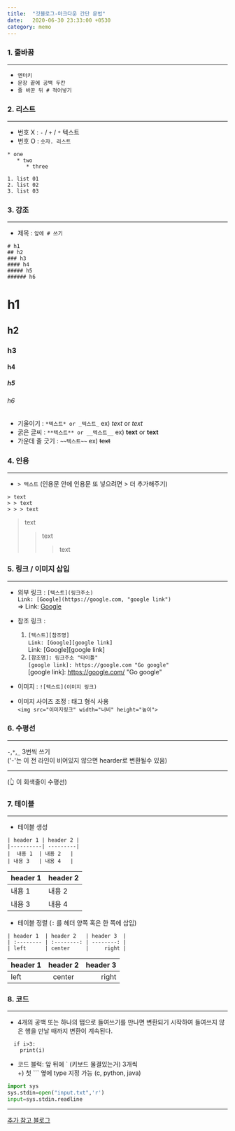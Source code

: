 ```yaml
---
title:  "깃블로그-마크다운 간단 문법"
date:   2020-06-30 23:33:00 +0530
category: memo
---
```


### 1. 줄바꿈 
___

  - `엔터키`
  - `문장 끝에 공백 두칸`
  - `줄 바꾼 뒤 # 적어넣기`

### 2. 리스트
___
  - 번호 X : `-` / `+` / `*` 텍스트
  - 번호 O : `숫자. 리스트`  

```
* one
   * two
      * three 
```  

```
1. list 01
2. list 02
3. list 03
```

### 3. 강조
___
- 제목 : `앞에 # 쓰기`
```
# h1     
## h2      
### h3   
#### h4     
##### h5    
###### h6
```
# h1     
## h2      
### h3   
#### h4     
##### h5    
###### h6

- 기울이기 : `*텍스트* or _텍스트_` ex) *text* or _text_
- 굵은 글씨 : `**텍스트** or __텍스트__` ex) **text** or __text__
- 가운데 줄 긋기 : `~~텍스트~~` ex) ~~text~~
  
### 4. 인용
___
- `> 텍스트` (인용문 안에 인용문 또 넣으려면 > 더 추가해주기)
```
> text
> > text
> > > text
```  
> text
> > text
> > > text

### 5. 링크 / 이미지 삽입
___
- 외부 링크 : `[텍스트](링크주소)`   
```Link: [Google](https://google.com, "google link")```  
=> Link: [Google](https://google.com, "google link")  
- 참조 링크 :  
  1. `[텍스트][참조명]`   
```Link: [Google][google link]```  
 Link: [Google][google link]
  2. `[참조명]: 링크주소 "타이틀"`  
```[google link]: https://google.com "Go google" ```  
  [google link]: https://google.com/ "Go google" 

- 이미지 : `![텍스트](이미지 링크)`
- 이미지 사이즈 조정 : 태그 형식 사용   
`<img src="이미지링크" width="너비" height="높이">`
  
  
### 6. 수평선
___
`-`,`*`,`_` 3번씩 쓰기  
('-'는 이 전 라인이 비어있지 않으면 hearder로 변환될수 있음)    
***  
(👆 이 회색줄이 수평선)


### 7. 테이블
___
- 테이블 생성
```
| header 1 | header 2 |
|----------| ---------| 
|  내용 1  | 내용 2   | 
| 내용 3   | 내용 4   |
```
| header 1 | header 2 |  
|----------| ---------|   
|  내용 1  | 내용 2   |   
| 내용 3   | 내용 4   |   

- 테이블 정렬 (`:` 를 헤더 양쪽 혹은 한 쪽에 삽입)
```
| header 1  | header 2   | header 3  |  
| :-------- | :--------: | --------: |  
| left      | center     |     right |
```
| header 1  | header 2   | header 3  |    
| :-------- | :--------: | --------: |    
| left      | center     |     right |    

### 8. 코드
___
- 4개의 공백 또는 하나의 탭으로 들여쓰기를 만나면 변환되기 시작하여 
들여쓰지 않은 행을 만날 때까지 변환이 계속된다.    
```  
  if i>3:  
    print(i)
``` 
- 코드 블럭: 앞 뒤에 ` (키보드 물결있는거) 3개씩  
   +) 첫 ``` 옆에 type 지정 가능 (c, python, java)  
```python
import sys
sys.stdin=open("input.txt",'r')
input=sys.stdin.readline  
```  
___
[추가 참고 블로그](https://simhyejin.github.io/2016/06/30/Markdown-syntax/#code-blocks)




